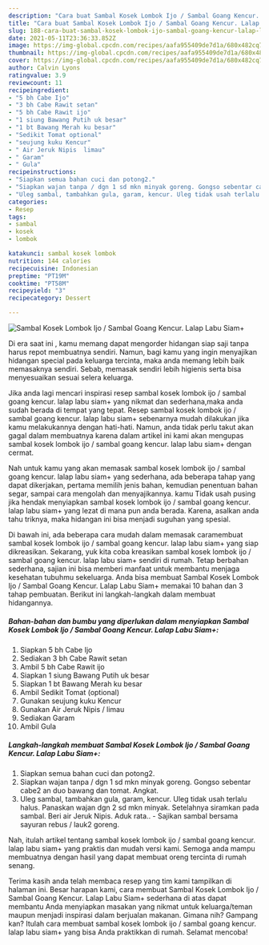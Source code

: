 ```yaml
---
description: "Cara buat Sambal Kosek Lombok Ijo / Sambal Goang Kencur. Lalap Labu Siam+ yang enak dan Mudah Dibuat"
title: "Cara buat Sambal Kosek Lombok Ijo / Sambal Goang Kencur. Lalap Labu Siam+ yang enak dan Mudah Dibuat"
slug: 188-cara-buat-sambal-kosek-lombok-ijo-sambal-goang-kencur-lalap-labu-siam-yang-enak-dan-mudah-dibuat
date: 2021-05-11T23:36:33.852Z
image: https://img-global.cpcdn.com/recipes/aafa955409de7d1a/680x482cq70/sambal-kosek-lombok-ijo-sambal-goang-kencur-lalap-labu-siam-foto-resep-utama.jpg
thumbnail: https://img-global.cpcdn.com/recipes/aafa955409de7d1a/680x482cq70/sambal-kosek-lombok-ijo-sambal-goang-kencur-lalap-labu-siam-foto-resep-utama.jpg
cover: https://img-global.cpcdn.com/recipes/aafa955409de7d1a/680x482cq70/sambal-kosek-lombok-ijo-sambal-goang-kencur-lalap-labu-siam-foto-resep-utama.jpg
author: Calvin Lyons
ratingvalue: 3.9
reviewcount: 11
recipeingredient:
- "5 bh Cabe Ijo"
- "3 bh Cabe Rawit setan"
- "5 bh Cabe Rawit ijo"
- "1 siung Bawang Putih uk besar"
- "1 bt Bawang Merah ku besar"
- "Sedikit Tomat optional"
- "seujung kuku Kencur"
- " Air Jeruk Nipis  limau"
- " Garam"
- " Gula"
recipeinstructions:
- "Siapkan semua bahan cuci dan potong2."
- "Siapkan wajan tanpa / dgn 1 sd mkn minyak goreng. Gongso sebentar cabe2 an duo bawang dan tomat. Angkat."
- "Uleg sambal, tambahkan gula, garam, kencur. Uleg tidak usah terlalu halus. Panaskan wajan dgn 2 sd mkn minyak. Setelahnya siramkan pada sambal. Beri air Jeruk Nipis. Aduk rata.. Sajikan sambal bersama sayuran rebus / lauk2 goreng."
categories:
- Resep
tags:
- sambal
- kosek
- lombok

katakunci: sambal kosek lombok 
nutrition: 144 calories
recipecuisine: Indonesian
preptime: "PT19M"
cooktime: "PT58M"
recipeyield: "3"
recipecategory: Dessert

---
```



![Sambal Kosek Lombok Ijo / Sambal Goang Kencur. Lalap Labu Siam+](https://img-global.cpcdn.com/recipes/aafa955409de7d1a/680x482cq70/sambal-kosek-lombok-ijo-sambal-goang-kencur-lalap-labu-siam-foto-resep-utama.jpg)

Di era  saat ini , kamu memang dapat mengorder hidangan siap saji tanpa harus repot membuatnya sendiri. Namun, bagi kamu yang ingin menyajikan hidangan special pada keluarga tercinta, maka anda memang lebih baik memasaknya sendiri. Sebab, memasak sendiri lebih higienis serta bisa menyesuaikan sesuai selera keluarga.

Jika anda lagi mencari inspirasi resep sambal kosek lombok ijo / sambal goang kencur. lalap labu siam+ yang nikmat dan sederhana,maka anda sudah berada di tempat yang tepat. Resep sambal kosek lombok ijo / sambal goang kencur. lalap labu siam+  sebenarnya mudah dilakukan jika kamu melakukannya dengan hati-hati. Namun, anda tidak perlu takut akan gagal dalam membuatnya 
karena dalam artikel ini kami akan mengupas sambal kosek lombok ijo / sambal goang kencur. lalap labu siam+ dengan cermat.  



Nah untuk kamu yang akan memasak sambal kosek lombok ijo / sambal goang kencur. lalap labu siam+ yang sederhana, ada beberapa tahap yang dapat dikerjakan, pertama memilih jenis bahan, kemudian penentuan bahan segar, sampai cara mengolah dan menyajikannya. kamu Tidak usah pusing jika hendak menyiapkan sambal kosek lombok ijo / sambal goang kencur. lalap labu siam+ yang lezat di mana pun anda berada. Karena, asalkan anda  tahu triknya, maka hidangan ini bisa menjadi suguhan yang spesial.

Di bawah ini, ada beberapa cara mudah dalam memasak caramembuat sambal kosek lombok ijo / sambal goang kencur. lalap labu siam+ yang siap dikreasikan. Sekarang, yuk kita coba kreasikan sambal kosek lombok ijo / sambal goang kencur. lalap labu siam+ sendiri di rumah. Tetap berbahan sederhana, sajian ini bisa memberi manfaat untuk membantu menjaga kesehatan tubuhmu sekeluarga. Anda bisa membuat Sambal Kosek Lombok Ijo / Sambal Goang Kencur. Lalap Labu Siam+ memakai 10 bahan dan 3 tahap pembuatan. Berikut ini langkah-langkah dalam membuat hidangannya.

<!--inarticleads1-->

##### Bahan-bahan dan bumbu yang diperlukan dalam menyiapkan Sambal Kosek Lombok Ijo / Sambal Goang Kencur. Lalap Labu Siam+:

1. Siapkan 5 bh Cabe Ijo
1. Sediakan 3 bh Cabe Rawit setan
1. Ambil 5 bh Cabe Rawit ijo
1. Siapkan 1 siung Bawang Putih uk besar
1. Siapkan 1 bt Bawang Merah ku besar
1. Ambil Sedikit Tomat (optional)
1. Gunakan seujung kuku Kencur
1. Gunakan  Air Jeruk Nipis / limau
1. Sediakan  Garam
1. Ambil  Gula




<!--inarticleads2-->

##### Langkah-langkah membuat Sambal Kosek Lombok Ijo / Sambal Goang Kencur. Lalap Labu Siam+:

1. Siapkan semua bahan cuci dan potong2.
1. Siapkan wajan tanpa / dgn 1 sd mkn minyak goreng. Gongso sebentar cabe2 an duo bawang dan tomat. Angkat.
1. Uleg sambal, tambahkan gula, garam, kencur. Uleg tidak usah terlalu halus. Panaskan wajan dgn 2 sd mkn minyak. Setelahnya siramkan pada sambal. Beri air Jeruk Nipis. Aduk rata.. - Sajikan sambal bersama sayuran rebus / lauk2 goreng.




Nah, itulah artikel tentang  sambal kosek lombok ijo / sambal goang kencur. lalap labu siam+  yang praktis dan mudah versi kami. Semoga anda mampu membuatnya dengan hasil yang dapat membuat oreng tercinta di rumah senang. 

Terima kasih anda telah membaca resep yang tim kami tampilkan di halaman ini. Besar harapan kami, cara membuat  Sambal Kosek Lombok Ijo / Sambal Goang Kencur. Lalap Labu Siam+ sederhana di atas dapat membantu Anda menyiapkan masakan yang nikmat untuk keluarga/teman maupun menjadi inspirasi dalam berjualan makanan. Gimana nih? Gampang kan? Itulah cara membuat sambal kosek lombok ijo / sambal goang kencur. lalap labu siam+ yang bisa Anda praktikkan di rumah. Selamat mencoba!

